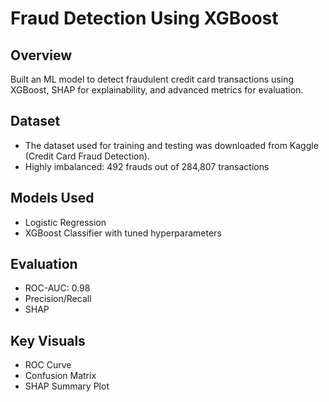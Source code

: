 # Fraud Detection Using XGBoost

## Overview
Built an ML model to detect fraudulent credit card transactions using XGBoost, SHAP for explainability, and advanced metrics for evaluation.

## Dataset
- The dataset used for training and testing was downloaded from Kaggle (Credit Card Fraud Detection).
- Highly imbalanced: 492 frauds out of 284,807 transactions

## Models Used
- Logistic Regression
- XGBoost Classifier with tuned hyperparameters

## Evaluation
- ROC-AUC: 0.98
- Precision/Recall
- SHAP 

## Key Visuals
- ROC Curve
- Confusion Matrix
- SHAP Summary Plot
